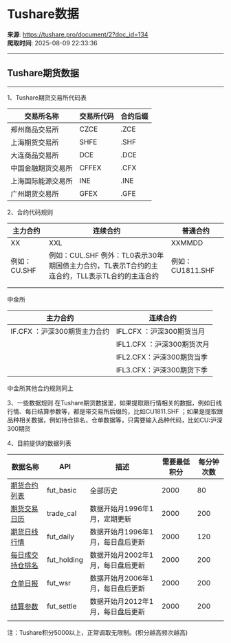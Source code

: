 # Tushare数据

**来源**: https://tushare.pro/document/2?doc_id=134  
**爬取时间**: 2025-08-09 22:33:36

---

## Tushare期货数据

---

1、Tushare期货交易所代码表

| 交易所名称 | 交易所代码 | 合约后缀 |
| --- | --- | --- |
| 郑州商品交易所 | CZCE | .ZCE |
| 上海期货交易所 | SHFE | .SHF |
| 大连商品交易所 | DCE | .DCE |
| 中国金融期货交易所 | CFFEX | .CFX |
| 上海国际能源交易所 | INE | .INE |
| 广州期货交易所 | GFEX | .GFE |

2、合约代码规则

| 主力合约 | 连续合约 | 普通合约 |
| --- | --- | --- |
| XX | XXL | XXMMDD |
| 例如：CU.SHF | 例如：CUL.SHF   例外：TL0表示30年期国债主力合约，TL表示T合约的主连合约，TLL表示TL合约的主连合约 | 例如：CU1811.SHF |
|  |  |  |
|  |  |  |

中金所

| 主力合约 | 连续合约 |
| --- | --- |
| IF.CFX ：沪深300期货主力合约 | IFL.CFX ：沪深300期货当月 |
|  | IFL1.CFX ：沪深300期货次月 |
|  | IFL2.CFX：沪深300期货当季 |
|  | IFL3.CFX：沪深300期货下季 |

中金所其他合约规则同上

3、一些数据规则
 在Tushare期货数据里，如果提取跟行情相关的数据，例如日线行情、每日结算参数等，都是带交易所后缀的，比如CU1811.SHF ；如果是提取跟品种相关数据，例如持仓排名，仓单数据等，只需要输入品种代码，比如CU:沪深300期货

4、目前提供的数据列表

| 数据名称 | API | 描述 | 需要最低积分 | 每分钟次数 |
| --- | --- | --- | --- | --- |
| [期货合约列表](https://tushare.pro/document/2?doc_id=135) | fut\_basic | 全部历史 | 2000 | 80 |
| [期货交易日历](https://tushare.pro/document/2?doc_id=137) | trade\_cal | 数据开始月1996年1月，定期更新 | 2000 | 200 |
| [期货日线行情](https://tushare.pro/document/2?doc_id=138) | fut\_daily | 数据开始月1996年1月，每日盘后更新 | 2000 | 120 |
| [每日成交持仓排名](https://tushare.pro/document/2?doc_id=139) | fut\_holding | 数据开始月2002年1月，每日盘后更新 | 2000 | 200 |
| [仓单日报](https://tushare.pro/document/2?doc_id=140) | fut\_wsr | 数据开始月2006年1月，每日盘后更新 | 2000 | 200 |
| [结算参数](https://tushare.pro/document/2?doc_id=141) | fut\_settle | 数据开始月2012年1月，每日盘后更新 | 2000 | 200 |
|  |  |  |  |  |

注：Tushare积分5000以上，正常调取无限制。(积分越高频次越高)
